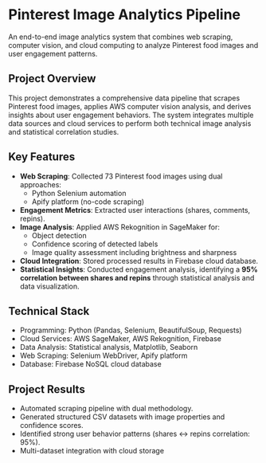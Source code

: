 # Pinterest Image Analytics Pipeline
An end-to-end image analytics system that combines web scraping, computer vision, and cloud computing to analyze Pinterest food images and user engagement patterns.

## Project Overview
This project demonstrates a comprehensive data pipeline that scrapes Pinterest food images, applies AWS computer vision analysis, and derives insights about user engagement behaviors. The system integrates multiple data sources and cloud services to perform both technical image analysis and statistical correlation studies.

## Key Features

- **Web Scraping**: Collected 73 Pinterest food images using dual approaches:
  - Python Selenium automation  
  - Apify platform (no-code scraping)  
- **Engagement Metrics**: Extracted user interactions (shares, comments, repins).  
- **Image Analysis**: Applied AWS Rekognition in SageMaker for:
  - Object detection  
  - Confidence scoring of detected labels  
  - Image quality assessment including brightness and sharpness  
- **Cloud Integration**: Stored processed results in Firebase cloud database.  
- **Statistical Insights**: Conducted engagement analysis, identifying a **95% correlation between shares and repins** through statistical analysis and data visualization.  

## Technical Stack
* Programming: Python (Pandas, Selenium, BeautifulSoup, Requests)
* Cloud Services: AWS SageMaker, AWS Rekognition, Firebase
* Data Analysis: Statistical analysis, Matplotlib, Seaborn
* Web Scraping: Selenium WebDriver, Apify platform
* Database: Firebase NoSQL cloud database

## Project Results

* Automated scraping pipeline with dual methodology.
* Generated structured CSV datasets with image properties and confidence scores.
* Identified strong user behavior patterns (shares ↔ repins correlation: 95%).
* Multi-dataset integration with cloud storage
